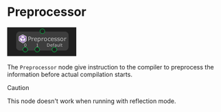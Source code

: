 # Preprocessor

![](../../images/node-reference/preprocessor.png)

The `Preprocessor` node give instruction to the compiler to preprocess the information before actual compilation starts.

> [!CAUTION]
> This node doesn't work when running with reflection mode.
